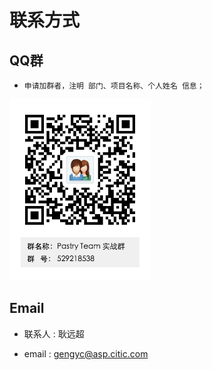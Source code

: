 # 联系方式

## QQ群

  * `申请加群者，注明 部门、项目名称、个人姓名 信息；`

  ![QQ群二维码](/pastry/images/contact/pastryTeam.png)

## Email

  * 联系人 : 耿远超
  
  * email : gengyc@asp.citic.com